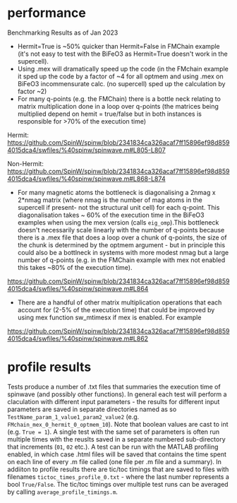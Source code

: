 # performance
Benchmarking Results as of Jan 2023

- Hermit=True is ~50% quicker than Hermit=False in FMChain example (it's not easy to test with the BiFeO3 as Hermit=True doesn't work in the supercell).
- Using .mex will dramatically speed up the code (in the FMchain example it sped up the code by a factor of ~4 for all optmem and using .mex on BiFeO3 incommensurate calc. (no supercell) sped up the calculation by factor ~2)
- For many q-points (e.g. the FMChain) there is a bottle neck relating to matrix multiplication done in a loop over q-points (the matrices being multiplied depend on hemit = true/false but in both instances is responsible for >70% of the execution time)

Hermit: https://github.com/SpinW/spinw/blob/2341834ca326acaf7ff15896ef98d8594015dca4/swfiles/%40spinw/spinwave.m#L805-L807

Non-Hermit: https://github.com/SpinW/spinw/blob/2341834ca326acaf7ff15896ef98d8594015dca4/swfiles/%40spinw/spinwave.m#L868-L874

- For many magnetic atoms the bottleneck is diagonalising a 2nmag x 2*nmag matrix (where nmag is the number of mag atoms in the supercell if present- not the structural unit cell) for each q-point. This diagonalisation takes ~ 60% of the execution time in the BiFeO3 examples when using the mex version (calls `eig_omp`).This bottleneck doesn't necessarily scale linearly with the number of q-points because there is a .mex file that does a loop over a chunk of q-points, the size of the chunk is determined by the optmem argument - but in principle this could also be a bottlneck in systems with more modest nmag but a large number of q-points (e.g. in the FMChain example with mex not enabled this takes ~80% of the execution time).

https://github.com/SpinW/spinw/blob/2341834ca326acaf7ff15896ef98d8594015dca4/swfiles/%40spinw/spinwave.m#L864



- There are a handful of other matrix multiplication operations that each account for (2-5% of the execution time) that could be improved by using mex function sw_mtimesx if mex is enabled. For example

https://github.com/SpinW/spinw/blob/2341834ca326acaf7ff15896ef98d8594015dca4/swfiles/%40spinw/spinwave.m#L862

# profile results
Tests produce a number of .txt files that summaries the execution time of spinwave (and possibly other functions). In general each test will perform a claculation with different input parameters - the results for different input parameters are saved in separate directories named as so `TestName_param_1_value1_param2_value2` (e.g. `FMchain_mex_0_hermit_0_optmem_10`). Note that boolean values are cast to int (e.g. `True = 1`). A single test with the same set of parameters is often run multiple times with the reuslts saved in a separate numbered sub-directory that increments (`01`, `02` etc.). A test can be run with the MATLAB profiling enabled, in which case .html files will be saved that contains the time spent on each line of every .m file called (one file per .m file and a summary). In addiiton to profile results there are tic/toc timings that are saved to files with filenames `tictoc_times_profile_0.txt` - where the last number represents a bool `True/False`.
The tic/toc timings over multiple test runs can be averaged by calling `average_profile_timings.m`.


